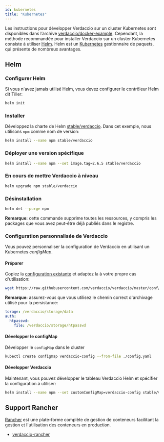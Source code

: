 ```yaml
---
id: kubernetes
title: "Kubernetes"
---
```

Les instructions pour développer Verdaccio sur un cluster Kubernetes sont disponibles dans l’archive [verdaccio/docker-example](https://github.com/verdaccio/verdaccio/tree/5.x/docker-examples/kubernetes-example). Cependant, la méthode recommandée pour installer Verdaccio sur un cluster Kubernetes consiste à utiliser [Helm](https://helm.sh). Helm est un [Kubernetes](https://kubernetes.io) gestionnaire de paquets, qui présente de nombreux avantages.

## Helm

### Configurer Helm

Si vous n'avez jamais utilisé Helm, vous devez configurer le contrôleur Helm dit Tiller:

```bash
helm init
```

### Installer

Développez la charte de Helm [stable/verdaccio](https://github.com/kubernetes/charts/tree/master/stable/verdaccio). Dans cet exemple, nous utilisons `npm` comme nom de version:

```bash
helm install --name npm stable/verdaccio
```

### Déployer une version spécifique

```bash
helm install --name npm --set image.tag=2.6.5 stable/verdaccio
```

### En cours de mettre Verdaccio à niveau

```bash
helm upgrade npm stable/verdaccio
```

### Désinstallation

```bash
helm del --purge npm
```

**Remarque:** cette commande supprime toutes les ressources, y compris les packages que vous avez peut-être déjà publiés dans le registre.

### Configuration personnalisée de Verdaccio

Vous pouvez personnaliser la configuration de Verdaccio en utilisant un Kubernetes *configMap*.

#### Préparer

Copiez la [configuration existante](https://github.com/verdaccio/verdaccio/blob/master/conf/full.yaml) et adaptez la à votre propre cas d'utilisation:

```bash
wget https://raw.githubusercontent.com/verdaccio/verdaccio/master/conf/full.yaml -O config.yaml
```

**Remarque:** assurez-vous que vous utilisez le chemin correct d'archivage utilisé pour la persistance:

```yaml
torage: /verdaccio/storage/data
auth:
  htpasswd:
    file: /verdaccio/storage/htpasswd
```

#### Développer le configMap

Développer le `configMap` dans le cluster

```bash
kubectl create configmap verdaccio-config --from-file ./config.yaml
```

#### Développer Verdaccio

Maintenant, vous pouvez développer le tableau Verdaccio Helm et spécifier la configuration à utiliser:

```bash
helm install --name npm --set customConfigMap=verdaccio-config stable/verdaccio
```

## Support Rancher

[Rancher](http://rancher.com/) est une plate-forme complète de gestion de conteneurs facilitant la gestion et l'utilisation des conteneurs en production.

* [verdaccio-rancher](https://github.com/lgaticaq/verdaccio-rancher)